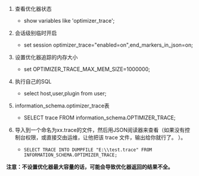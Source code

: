 1. 查看优化器状态
	- show variables like 'optimizer_trace';

2. 会话级别临时开启
	- set session optimizer_trace="enabled=on",end_markers_in_json=on;

3. 设置优化器追踪的内存大小

      - set OPTIMIZER_TRACE_MAX_MEM_SIZE=1000000;

4. 执行自己的SQL
    - select host,user,plugin from user;

5. information_schema.optimizer_trace表
    - SELECT trace FROM information_schema.OPTIMIZER_TRACE;

6. 导入到一个命名为xx.trace的文件，然后用JSON阅读器来查看（如果没有控制台权限，或直接交由运维，让他把该 trace 文件，输出给你就行了。 ）。
    - `SELECT TRACE INTO DUMPFILE "E:\\test.trace" FROM INFORMATION_SCHEMA.OPTIMIZER_TRACE;`

**注意：不设置优化器最大容量的话，可能会导致优化器返回的结果不全。**


